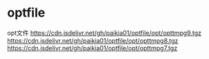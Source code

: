 # optfile
opt文件
https://cdn.jsdelivr.net/gh/paikia01/optfile/opt/opttmpg9.tgz
https://cdn.jsdelivr.net/gh/paikia01/optfile/opt/opttmpg8.tgz
https://cdn.jsdelivr.net/gh/paikia01/optfile/opt/opttmpg7.tgz
